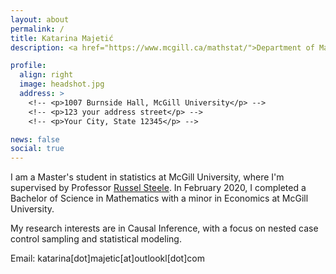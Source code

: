 ```yaml
---
layout: about
permalink: /
title: Katarina Majetić
description: <a href="https://www.mcgill.ca/mathstat/">Department of Mathematics and Statistics, McGill University</a>

profile:
  align: right
  image: headshot.jpg
  address: >
    <!-- <p>1007 Burnside Hall, McGill University</p> -->
    <!-- <p>123 your address street</p> -->
    <!-- <p>Your City, State 12345</p> -->

news: false
social: true
---
```


I am a Master's student in statistics at McGill University, where I'm supervised by Professor <a href="https://scholar.google.ca/citations?hl=en&user=-HzKeNwAAAAJ&view_op=list_works&sortby=pubdate">Russel Steele</a>. In February 2020, I completed a Bachelor of Science in Mathematics with a minor in Economics at McGill University.

My research interests are in Causal Inference, with a focus on nested case control sampling and statistical modeling.

Email: katarina[dot]majetic[at]outlookl[dot]com

